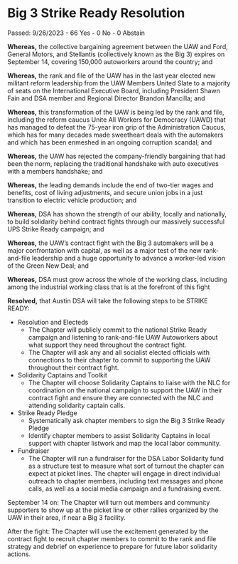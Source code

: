 # Big 3 Strike Ready Resolution

Passed: 9/26/2023 - 66 Yes - 0 No - 0 Abstain

**Whereas,** the collective bargaining agreement between the UAW and Ford, General Motors, and Stellantis (collectively known as the Big 3) expires on September 14, covering 150,000 autoworkers around the country; and

**Whereas,** the rank and file of the UAW has in the last year elected new militant reform leadership from the UAW Members United Slate to a majority of seats on the International Executive Board, including President Shawn Fain and DSA member and Regional Director Brandon Mancilla; and

**Whereas,** this transformation of the UAW is being led by the rank and file, including the reform caucus Unite All Workers for Democracy (UAWD) that has managed to defeat the 75-year iron grip of the Administration Caucus, which has for many decades made sweetheart deals with the automakers and which has been enmeshed in an ongoing corruption scandal; and

**Whereas,** the UAW has rejected the company-friendly bargaining that had been the norm, replacing the traditional handshake with auto executives with a members handshake; and

**Whereas,** the leading demands include the end of two-tier wages and benefits, cost of living adjustments, and secure union jobs in a just transition to electric vehicle production; and

**Whereas,** DSA has shown the strength of our ability, locally and nationally, to build solidarity behind contract fights through our massively successful UPS Strike Ready campaign; and

**Whereas,** the UAW’s contract fight with the Big 3 automakers will be a major confrontation with capital, as well as a major test of the new rank-and-file leadership and a huge opportunity to advance a worker-led vision of the Green New Deal; and

**Whereas,** DSA must grow across the whole of the working class, including among the industrial working class that is at the forefront of this fight

**Resolved,** that Austin DSA will take the following steps to be STRIKE READY:

- Resolution and Electeds
  - The Chapter will publicly commit to the national Strike Ready campaign and listening to rank-and-file UAW Autoworkers about what support they need throughout the contract fight.
  - The Chapter will ask any and all socialist elected officials with connections to their chapter to commit to supporting the UAW throughout their contract fight.
- Solidarity Captains and Toolkit
  - The Chapter will choose Solidarity Captains to liaise with the NLC for coordination on the national campaign to support the UAW in their contract fight and ensure they are connected with the NLC and attending solidarity captain calls.
- Strike Ready Pledge
  - Systematically ask chapter members to sign the Big 3 Strike Ready Pledge
  - Identify chapter members to assist Solidarity Captains in local support with chapter listwork and map the local labor community.
- Fundraiser
  - The Chapter will run a fundraiser for the DSA Labor Solidarity fund as a structure test to measure what sort of turnout the chapter can expect at picket lines. The chapter will engage in direct individual outreach to chapter members, including text messages and phone calls, as well as a social media campaign and a fundraising event.

September 14 on: The Chapter will turn out members and community supporters to show up at the picket line or other rallies organized by the UAW in their area, if near a Big 3 facility.

After the fight: The Chapter will use the excitement generated by the contract fight to recruit chapter members to commit to the rank and file strategy and debrief on experience to prepare for future labor solidarity actions.
